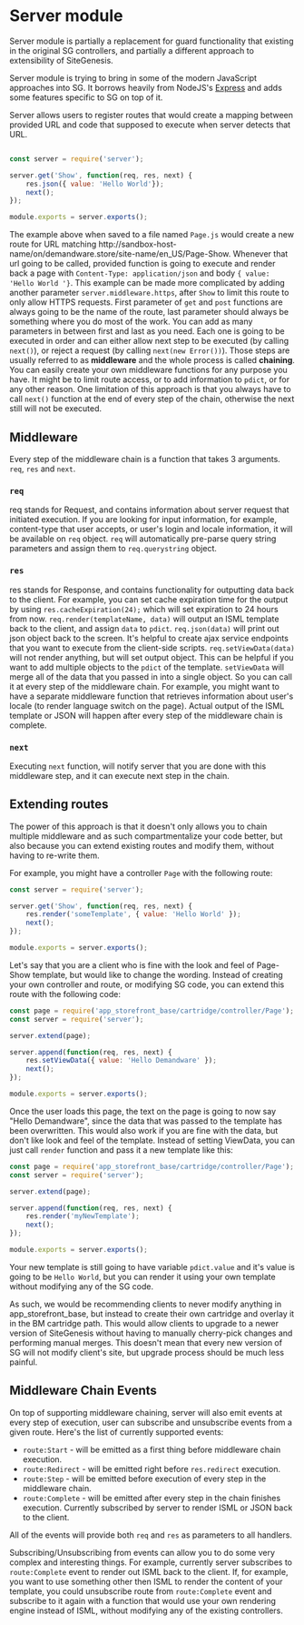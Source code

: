 # Server module

Server module is partially a replacement for guard functionality that existing in the original SG controllers, and partially a different approach to extensibility of SiteGenesis.

Server module is trying to bring in some of the modern JavaScript approaches into SG. It borrows heavily from NodeJS's [Express](http://expressjs.com/) and adds some features specific to SG on top of it.

Server allows users to register routes that would create a mapping between provided URL and code that supposed to execute when server detects that URL.

```js

const server = require('server');

server.get('Show', function(req, res, next) {
    res.json({ value: 'Hello World'});
    next();
});

module.exports = server.exports();

```

The example above when saved to a file named `Page.js` would create a new route for URL matching http://sandbox-host-name/on/demandware.store/site-name/en_US/Page-Show. Whenever that url going to be called, provided function is going to execute and render back a page with `Content-Type: application/json` and body `{ value: 'Hello World '}`. This example can be made more complicated by adding another parameter `server.middleware.https`, after `Show` to limit this route to only allow HTTPS requests. First parameter of `get` and `post` functions are always going to be the name of the route, last parameter should always be something where you do most of the work. You can add as many parameters in between first and last as you need. Each one is going to be executed in order and can either allow next step to be executed (by calling `next()`), or reject a request (by calling `next(new Error())`). Those steps are usually referred to as **middleware** and the whole process is called **chaining**. You can easily create your own middleware functions for any purpose you have. It might be to limit route access, or to add information to `pdict`, or for any other reason. One limitation of this approach is that you always have to call `next()` function at the end of every step of the chain, otherwise the next still will not be executed.

## Middleware

Every step of the middleware chain is a function that takes 3 arguments. `req`, `res` and `next`.

### `req`

req stands for Request, and contains information about server request that initiated execution. If you are looking for input information, for example, content-type that user accepts, or user's login and locale information, it will be available on `req` object. `req` will automatically pre-parse query string parameters and assign them to `req.querystring` object.

### `res`

res stands for Response, and contains functionality for outputting data back to the client. For example, you can set cache expiration time for the output by using `res.cacheExpiration(24);` which will set expiration to 24 hours from now. `req.render(templateName, data)` will output an ISML template back to the client, and assign `data` to `pdict`. `req.json(data)` will print out json object back to the screen. It's helpful to create ajax service endpoints that you want to execute from the client-side scripts. `req.setViewData(data)` will not render anything, but will set output object. This can be helpful if you want to add multiple objects to the `pdict` of the template. `setViewData` will merge all of the data that you passed in into a single object. So you can call it at every step of the middleware chain. For example, you might want to have a separate middleware function that retrieves information about user's locale (to render language switch on the page). Actual output of the ISML template or JSON will happen after every step of the middleware chain is complete.

### `next`

Executing `next` function, will notify server that you are done with this middleware step, and it can execute next step in the chain.

## Extending routes

The power of this approach is that it doesn't only allows you to chain multiple middleware and as such compartmentalize your code better, but also because you can extend existing routes and modify them, without having to re-write them.

For example, you might have a controller `Page` with the following route:

```js
const server = require('server');

server.get('Show', function(req, res, next) {
    res.render('someTemplate', { value: 'Hello World' });
    next();
});

module.exports = server.exports();
```

Let's say that you are a client who is fine with the look and feel of Page-Show template, but would like to change the wording. Instead of creating your own controller and route, or modifying SG code, you can extend this route with the following code:

```js
const page = require('app_storefront_base/cartridge/controller/Page');
const server = require('server');

server.extend(page);

server.append(function(req, res, next) {
    res.setViewData({ value: 'Hello Demandware' });
    next();
});

module.exports = server.exports();
```

Once the user loads this page, the text on the page is going to now say "Hello Demandware", since the data that was passed to the template has been overwritten. This would also work if you are fine with the data, but don't like look and feel of the template. Instead of setting ViewData, you can just call `render` function and pass it a new template like this:

```js
const page = require('app_storefront_base/cartridge/controller/Page');
const server = require('server');

server.extend(page);

server.append(function(req, res, next) {
    res.render('myNewTemplate');
    next();
});

module.exports = server.exports();
```

Your new template is still going to have variable `pdict.value` and it's value is going to be `Hello World`, but you can render it using your own template without modifying any of the SG code.

As such, we would be recommending clients to never modify anything in app_storefront_base, but instead to create their own cartridge and overlay it in the BM cartridge path. This would allow clients to upgrade to a newer version of SiteGenesis without having to manually cherry-pick changes and performing manual merges. This doesn't mean that every new version of SG will not modify client's site, but upgrade process should be much less painful.

## Middleware Chain Events

On top of supporting middleware chaining, server will also emit events at every step of execution, user can subscribe and unsubscribe events from a given route. Here's the list of currently supported events:

* `route:Start` - will be emitted as a first thing before middleware chain execution.
* `route:Redirect` - will be emitted right before `res.redirect` execution.
* `route:Step` - will be emitted before execution of every step in the middleware chain.
* `route:Complete` - will be emitted after every step in the chain finishes execution. Currently subscribed by server to render ISML or JSON back to the client.

All of the events will provide both `req` and `res` as parameters to all handlers.

Subscribing/Unsubscribing from events can allow you to do some very complex and interesting things. For example, currently server subscribes to `route:Complete` event to render out ISML back to the client. If, for example, you want to use something other then ISML to render the content of your template, you could unsubscribe route from `route:Complete` event and subscribe to it again with a function that would use your own rendering engine instead of ISML, without modifying any of the existing controllers.
